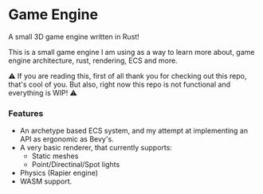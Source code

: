# Game Engine

A small 3D game engine written in Rust!

This is a small game engine I am using as a way to learn more about, game engine architecture, rust, rendering, ECS and more.

:warning: If you are reading this, first of all thank you for checking out this repo, that's cool of you. But also, right now this repo is not functional and everything is WIP! :warning:

### Features
- An archetype based ECS system, and my attempt at implementing an API as ergonomic as Bevy's.
- A very basic renderer, that currently supports:
    - Static meshes
    - Point/Directinal/Spot lights
- Physics (Rapier engine)
- WASM support.
